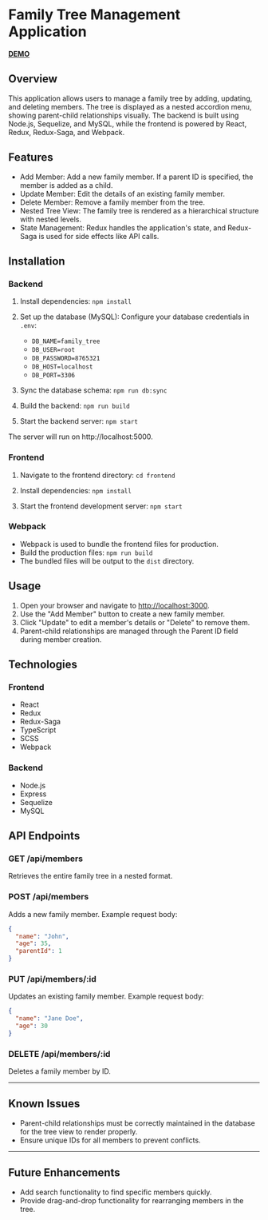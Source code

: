 # Family Tree Management Application

[**DEMO**](https://tetianaveremchuk.github.io/family-tree-app/)

## Overview
This application allows users to manage a family tree by adding, updating, and deleting members. The tree is displayed as a nested accordion menu, showing parent-child relationships visually. The backend is built using Node.js, Sequelize, and MySQL, while the frontend is powered by React, Redux, Redux-Saga, and Webpack.

## Features
- Add Member: Add a new family member. If a parent ID is specified, the member is added as a child.
- Update Member: Edit the details of an existing family member.
- Delete Member: Remove a family member from the tree.
- Nested Tree View: The family tree is rendered as a hierarchical structure with nested levels.
- State Management: Redux handles the application's state, and Redux-Saga is used for side effects like API calls.

## Installation

### Backend
1. Install dependencies:
   `npm install`

2. Set up the database (MySQL):
   Configure your database credentials in `.env`:
   - `DB_NAME=family_tree`
   - `DB_USER=root`
   - `DB_PASSWORD=8765321`
   - `DB_HOST=localhost`
   - `DB_PORT=3306`

3. Sync the database schema:
   `npm run db:sync`

4. Build the backend:
   `npm run build`

5. Start the backend server:
   `npm start`

The server will run on http://localhost:5000.

### Frontend
1. Navigate to the frontend directory:
   `cd frontend`

2. Install dependencies:
   `npm install`

3. Start the frontend development server:
   `npm start`

### Webpack
- Webpack is used to bundle the frontend files for production.
- Build the production files: `npm run build`
- The bundled files will be output to the `dist` directory.

## Usage
1. Open your browser and navigate to [http://localhost:3000](http://localhost:3000).
2. Use the "Add Member" button to create a new family member.
3. Click "Update" to edit a member's details or "Delete" to remove them.
4. Parent-child relationships are managed through the Parent ID field during member creation.

## Technologies

### Frontend
- React
- Redux
- Redux-Saga
- TypeScript
- SCSS
- Webpack

### Backend
- Node.js
- Express
- Sequelize
- MySQL

## API Endpoints

### GET /api/members
Retrieves the entire family tree in a nested format.

### POST /api/members
Adds a new family member. Example request body:

```json
{
  "name": "John",
  "age": 35,
  "parentId": 1
}
```

### PUT /api/members/:id
Updates an existing family member. Example request body:

```json
{
  "name": "Jane Doe",
  "age": 30
}
```

### DELETE /api/members/:id
Deletes a family member by ID.

---

## Known Issues
- Parent-child relationships must be correctly maintained in the database for the tree view to render properly.
- Ensure unique IDs for all members to prevent conflicts.

---

## Future Enhancements
- Add search functionality to find specific members quickly.
- Provide drag-and-drop functionality for rearranging members in the tree.

